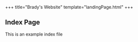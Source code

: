+++
title="Brady's Website"
template="landingPage.html"
+++

## Index Page

This is an example index file
